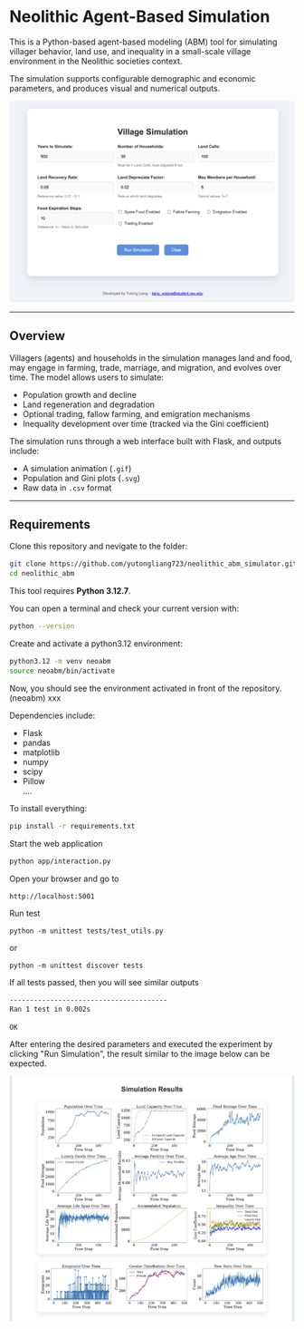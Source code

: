 # Neolithic Agent-Based Simulation

This is a Python-based agent-based modeling (ABM) tool for simulating villager behavior, land use, and inequality in a small-scale village environment in the Neolithic societies context. 

The simulation supports configurable demographic and economic parameters, and produces visual and numerical outputs.

![Web Demo](app/demo_web.png)

---

## Overview

Villagers (agents) and households in the simulation manages land and food, may engage in farming, trade, marriage, and migration, and evolves over time. The model allows users to simulate:
- Population growth and decline
- Land regeneration and degradation
- Optional trading, fallow farming, and emigration mechanisms
- Inequality development over time (tracked via the Gini coefficient)

The simulation runs through a web interface built with Flask, and outputs include:
- A simulation animation (`.gif`)
- Population and Gini plots (`.svg`)
- Raw data in `.csv` format

---

## Requirements

Clone this repository and nevigate to the folder:

```bash
git clone https://github.com/yutongliang723/neolithic_abm_simulator.git
cd neolithic_abm
```

This tool requires **Python 3.12.7**.

You can open a terminal and check your current version with:

```bash
python --version
```

Create and activate a python3.12 environment:
```bash
python3.12 -m venv neoabm
source neoabm/bin/activate
```
Now, you should see the environment activated in front of the repository. (neoabm) xxx

Dependencies include:

- Flask
- pandas
- matplotlib
- numpy
- scipy
- Pillow  
....

To install everything:

```bash
pip install -r requirements.txt
```

Start the web application

```bash
python app/interaction.py
```

Open your browser and go to

```
http://localhost:5001
```

Run test

```
python -m unittest tests/test_utils.py
```
or 
```
python -m unittest discover tests
```

If all tests passed, then you will see similar outputs

```.
---------------------------------------
Ran 1 test in 0.002s

OK

```

After entering the desired parameters and executed the experiment by clicking "Run Simulation", the result similar to the image below can be expected.

![Web Demo](app/demo_web2.png)
